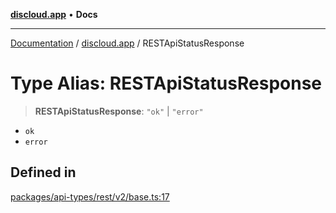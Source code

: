 [**discloud.app**](../README.md) • **Docs**

***

[Documentation](../../packages.md) / [discloud.app](../README.md) / RESTApiStatusResponse

# Type Alias: RESTApiStatusResponse

> **RESTApiStatusResponse**: `"ok"` \| `"error"`

- `ok`
- `error`

## Defined in

[packages/api-types/rest/v2/base.ts:17](https://github.com/discloud/discloud.app/blob/e957c12968777c01a56e127121040f7eaaf9b803/packages/api-types/rest/v2/base.ts#L17)
